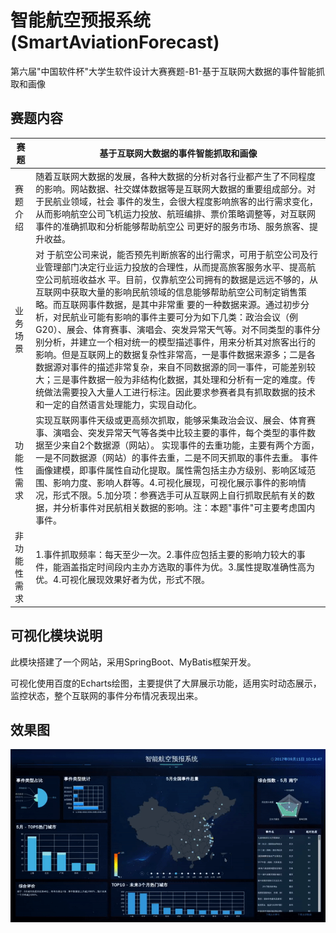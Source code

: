 # 智能航空预报系统 (SmartAviationForecast)

第六届"中国软件杯"大学生软件设计大赛赛题-B1-基于互联网大数据的事件智能抓取和画像

## 赛题内容

赛题     | 基于互联网大数据的事件智能抓取和画像
------ | --------------------------------------------------------------------------------------------------------------------------------------------------------------------------------------------------------------------------------------------------------------------------------------------------------------------------------------------------------------------------------------------------------------------
赛题介绍   | 随着互联网大数据的发展，各种大数据的分析对各行业都产生了不同程度的影响。网站数据、社交媒体数据等是互联网大数据的重要组成部分。对于民航业领域，社会 事件的发生，会很大程度影响旅客的出行需求变化，从而影响航空公司飞机运力投放、航班编排、票价策略调整等，对互联网事件的准确抓取和分析能够帮助航空公 司更好的服务市场、服务旅客、提升收益。
业务场景   | 对 于航空公司来说，能否预先判断旅客的出行需求，可用于航空公司及行业管理部门决定行业运力投放的合理性，从而提高旅客服务水平、提高航空公司航班收益水 平。目前，仅靠航空公司拥有的数据是远远不够的，从互联网中获取大量的影响民航领域的信息能够帮助航空公司制定销售策略。而互联网事件数据，是其中非常重 要的一种数据来源。通过初步分析，对民航业可能有影响的事件主要可分为如下几类：政治会议（例G20）、展会、体育赛事、演唱会、突发异常天气等。对不同类型的事件分别分析，并建立一个相对统一的模型描述事件，用来分析其对旅客出行的影响。但是互联网上的数据复杂性非常高，一是事件数据来源多；二是各数据源对事件的描述非常复杂，来自不同数据源的同一事件，可能差别较大；三是事件数据一般为非结构化数据，其处理和分析有一定的难度。传统做法需要投入大量人工进行标注。因此要求参赛者具有抓取数据的技术和一定的自然语言处理能力，实现自动化。
功能性需求  | 实现互联网事件天级或更高频次抓取，能够采集政治会议、展会、体育赛事、演唱会、突发异常天气等各类中比较主要的事件，每个类型的事件数据至少来自2个数据源（网站）。 实现事件的去重功能，主要有两个方面，一是不同数据源（网站）的事件去重，二是不同天抓取的事件去重。 事件画像建模，即事件属性自动化提取。属性需包括主办方级别、影响区域范围、影响力度、影响人群等。4.可视化展现，可视化展示事件的影响情况，形式不限。5.加分项：参赛选手可从互联网上自行抓取民航有关的数据，并分析事件对民航相关数据的影响。注：本题"事件"可主要考虑国内事件。
非功能性需求 | 1.事件抓取频率：每天至少一次。2.事件应包括主要的影响力较大的事件，能涵盖指定时间段内主办方选取的事件为优。3.属性提取准确性高为优。4.可视化展现效果好者为优，形式不限。

## 可视化模块说明

此模块搭建了一个网站，采用SpringBoot、MyBatis框架开发。

可视化使用百度的Echarts绘图，主要提供了大屏展示功能，适用实时动态展示，监控状态，整个互联网的事件分布情况表现出来。

## 效果图

![效果图](https://github.com/CHN-Jaylin/SmartAviationForecast/blob/master/img/saf-ui.gif)
